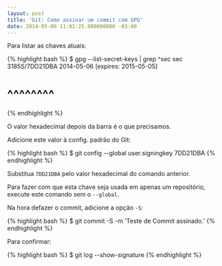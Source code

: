 ```yaml
---
layout: post
title: 'Git: Como assinar um commit com GPG'
date: 2014-05-06 11:01:25.000000000 -03:00
---
```

Para listar as chaves atuais:

{% highlight bash %}
$ gpg --list-secret-keys | grep ^sec
sec   3185S/7DD21DBA 2014-05-06 [expires: 2015-05-05]
#           ^^^^^^^^
{% endhighlight %}

O valor hexadecimal depois da barra é o que precisamos.

Adicione este valor à config. padrão do Git:

{% highlight bash %}
$ git config --global user.signingkey 7DD21DBA
{% endhighlight %}

Substitua `7DD21DBA` pelo valor hexadecimal do comando anterior.

Para fazer com que esta chave seja usada em apenas um repositório, execute este comando sem o `--global`.

Na hora defazer o commit, adicione a opção `-S`:

{% highlight bash %}
$ git commit -S -m 'Teste de Commit assinado.'
{% endhighlight %}

Para confirmar:

{% highlight bash %}
$ git log --show-signature
{% endhighlight %}
